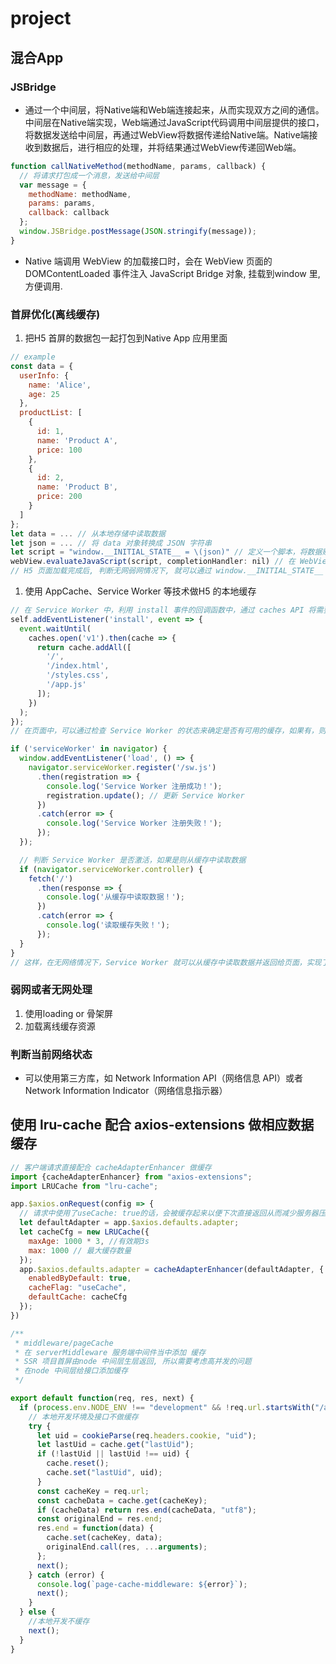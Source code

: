 # project

## 混合App

### JSBridge

- 通过一个中间层，将Native端和Web端连接起来，从而实现双方之间的通信。中间层在Native端实现，Web端通过JavaScript代码调用中间层提供的接口，将数据发送给中间层，再通过WebView将数据传递给Native端。Native端接收到数据后，进行相应的处理，并将结果通过WebView传递回Web端。

```js
function callNativeMethod(methodName, params, callback) {
  // 将请求打包成一个消息，发送给中间层
  var message = {
    methodName: methodName,
    params: params,
    callback: callback
  };
  window.JSBridge.postMessage(JSON.stringify(message));
}
```

- Native 端调用 WebView 的加载接口时，会在 WebView 页面的 DOMContentLoaded 事件注入 JavaScript Bridge 对象, 挂载到window 里, 方便调用.

### 首屏优化(离线缓存)

1. 把H5 首屏的数据包一起打包到Native App 应用里面

```js
// example
const data = {
  userInfo: {
    name: 'Alice',
    age: 25
  },
  productList: [
    {
      id: 1,
      name: 'Product A',
      price: 100
    },
    {
      id: 2,
      name: 'Product B',
      price: 200
    }
  ]
};
let data = ... // 从本地存储中读取数据
let json = ... // 将 data 对象转换成 JSON 字符串
let script = "window.__INITIAL_STATE__ = \(json)" // 定义一个脚本，将数据赋值给 window.__INITIAL_STATE__
webView.evaluateJavaScript(script, completionHandler: nil) // 在 WebView 中执行这个脚本
// H5 页面加载完成后, 判断无网弱网情况下, 就可以通过 window.__INITIAL_STATE__ 访问 Native App 中存储的数据
```

1. 使用 AppCache、Service Worker 等技术做H5 的本地缓存

```javascript
// 在 Service Worker 中，利用 install 事件的回调函数中，通过 caches API 将需要缓存的文件缓存到浏览器的缓存中.
self.addEventListener('install', event => {
  event.waitUntil(
    caches.open('v1').then(cache => {
      return cache.addAll([
        '/',
        '/index.html',
        '/styles.css',
        '/app.js'
      ]);
    })
  );
});
// 在页面中，可以通过检查 Service Worker 的状态来确定是否有可用的缓存，如果有，则从缓存中读取数据。例如：

if ('serviceWorker' in navigator) {
  window.addEventListener('load', () => {
    navigator.serviceWorker.register('/sw.js')
      .then(registration => {
        console.log('Service Worker 注册成功！');
        registration.update(); // 更新 Service Worker
      })
      .catch(error => {
        console.log('Service Worker 注册失败！');
      });
  });

  // 判断 Service Worker 是否激活，如果是则从缓存中读取数据
  if (navigator.serviceWorker.controller) {
    fetch('/')
      .then(response => {
        console.log('从缓存中读取数据！');
      })
      .catch(error => {
        console.log('读取缓存失败！');
      });
  }
}
// 这样，在无网络情况下，Service Worker 就可以从缓存中读取数据并返回给页面，实现了缓存首屏的需求。
```

### 弱网或者无网处理

1. 使用loading or 骨架屏
2. 加载离线缓存资源

### 判断当前网络状态

- 可以使用第三方库，如 Network Information API（网络信息 API）或者 Network Information Indicator（网络信息指示器）

## 使用 lru-cache 配合 axios-extensions 做相应数据缓存

```js
// 客户端请求直接配合 cacheAdapterEnhancer 做缓存
import {cacheAdapterEnhancer} from "axios-extensions";
import LRUCache from "lru-cache";

app.$axios.onRequest(config => {
  // 请求中使用了useCache: true的话，会被缓存起来以便下次直接返回从而减少服务器压力
  let defaultAdapter = app.$axios.defaults.adapter;
  let cacheCfg = new LRUCache({
    maxAge: 1000 * 3, //有效期3s
    max: 1000 // 最大缓存数量
  });
  app.$axios.defaults.adapter = cacheAdapterEnhancer(defaultAdapter, {
    enabledByDefault: true,
    cacheFlag: "useCache",
    defaultCache: cacheCfg
  });
})
```

```js
/**
 * middleware/pageCache
 * 在 serverMiddleware 服务端中间件当中添加 缓存
 * SSR 项目首屏由node 中间层生层返回, 所以需要考虑高并发的问题
 * 在node 中间层给接口添加缓存
 */

export default function(req, res, next) {
  if (process.env.NODE_ENV !== "development" && !req.url.startsWith("/api")) {
    // 本地开发环境及接口不做缓存
    try {
      let uid = cookieParse(req.headers.cookie, "uid");
      let lastUid = cache.get("lastUid");
      if (!lastUid || lastUid !== uid) {
        cache.reset();
        cache.set("lastUid", uid);
      }
      const cacheKey = req.url;
      const cacheData = cache.get(cacheKey);
      if (cacheData) return res.end(cacheData, "utf8");
      const originalEnd = res.end;
      res.end = function(data) {
        cache.set(cacheKey, data);
        originalEnd.call(res, ...arguments);
      };
      next();
    } catch (error) {
      console.log(`page-cache-middleware: ${error}`);
      next();
    }
  } else {
    //本地开发不缓存
    next();
  }
}
```
